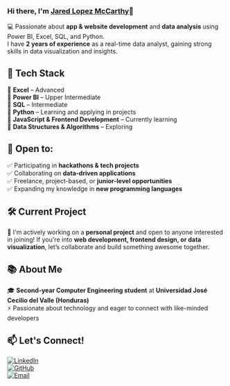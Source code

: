 ### Hi there, I'm [Jared Lopez McCarthy](https://github.com/JaredMcCarthy)👋

💻 Passionate about **app & website development** and **data analysis** using Power BI, Excel, SQL, and Python.  
I have **2 years of experience** as a real-time data analyst, gaining strong skills in data visualization and insights.  

## 🚀 Tech Stack  
🔹 **Excel** – Advanced  
🔹 **Power BI** – Upper Intermediate  
🔹 **SQL** – Intermediate  
🔹 **Python** – Learning and applying in projects  
🔹 **JavaScript & Frontend Development** – Currently learning  
🔹 **Data Structures & Algorithms** – Exploring  

## 🌟 Open to:  
✅ Participating in **hackathons & tech projects**  
✅ Collaborating on **data-driven applications**  
✅ Freelance, project-based, or **junior-level opportunities**  
✅ Expanding my knowledge in **new programming languages**  

## 🛠️ Current Project  
🚧 I'm actively working on a **personal project** and open to anyone interested in joining! If you're into **web development, frontend design, or data visualization**, let’s collaborate and build something awesome together.  

## 📚 About Me  
🎓 **Second-year Computer Engineering student** at **Universidad José Cecilio del Valle (Honduras)**  
⚡ Passionate about technology and eager to connect with like-minded developers  

## 📫 Let's Connect!  
[![LinkedIn](https://img.shields.io/badge/LinkedIn-%230077B5.svg?style=for-the-badge&logo=linkedin&logoColor=white)](https://www.linkedin.com/in/tu-perfil/)  
[![GitHub](https://img.shields.io/badge/GitHub-%23181717.svg?style=for-the-badge&logo=github&logoColor=white)](https://github.com/McCode)  
[![Email](https://img.shields.io/badge/Email-%23D14836.svg?style=for-the-badge&logo=gmail&logoColor=white)](mailto:tuemail@gmail.com)
